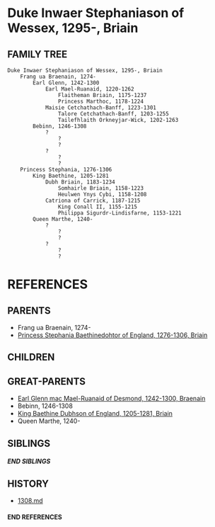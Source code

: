 # Duke Inwaer Stephaniason of Wessex, 1295-, Briain

## FAMILY TREE
```
Duke Inwaer Stephaniason of Wessex, 1295-, Briain
    Frang ua Braenain, 1274-
        Earl Glenn, 1242-1300
            Earl Mael-Ruanaid, 1220-1262
                Flaitheman Briain, 1175-1237
                Princess Marthoc, 1178-1224
            Maisie Cetchathach-Banff, 1223-1301
                Talore Cetchathach-Banff, 1203-1255
                Tailefhlaith Orkneyjar-Wick, 1202-1263
        Bebinn, 1246-1308
            ?
                ?
                ?
            ?
                ?
                ?
    Princess Stephania, 1276-1306
        King Baethine, 1205-1281
            Dubh Briain, 1183-1234
                Somhairle Briain, 1158-1223
                Heulwen Ynys Cybi, 1158-1208
            Catriona of Carrick, 1187-1215
                King Conall II, 1155-1215
                Philippa Sigurdr-Lindisfarne, 1153-1221
        Queen Marthe, 1240-
            ?
                ?
                ?
            ?
                ?
                ?
```


# REFERENCES

## PARENTS 
* Frang ua Braenain, 1274-
* [Princess Stephania Baethinedohtor of England, 1276-1306, Briain](p/stephania_baethinedohtor_1276.md)

## CHILDREN 


## GREAT-PARENTS 
* [Earl Glenn mac Mael-Ruanaid of Desmond, 1242-1300, Braenain](p/glenn_mac_mael-ruanaid_1242.md)
* Bebinn, 1246-1308
* [King Baethine Dubhson of England, 1205-1281, Briain](p/baethine_dubhson_1205.md)
* Queen Marthe, 1240-

## SIBLINGS

##### END SIBLINGS  
## HISTORY
* [1308.md](../h/1308.md)

#### END REFERENCES
